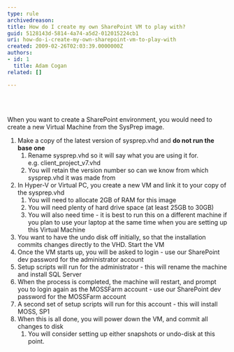 ```yaml
---
type: rule
archivedreason: 
title: How do I create my own SharePoint VM to play with?
guid: 5128143d-5814-4a74-a5d2-012015224cb1
uri: how-do-i-create-my-own-sharepoint-vm-to-play-with
created: 2009-02-26T02:03:39.0000000Z
authors:
- id: 1
  title: Adam Cogan
related: []

---
```




<br><excerpt class='endintro'></excerpt><br>
<p>When you want to create a SharePoint environment, you would need to create a new Virtual Machine from the SysPrep image. </p>
<ol>
<li>Make a copy of the latest version of sysprep.vhd and <b>do not run the base one</b> 
<ol>
<li>Rename sysprep.vhd so it will say what you are using it for.<br>e.g. client_project_v7.vhd 
<li>You will retain the version number so can we know from which sysprep.vhd it was made from </li></ol>
<li>In Hyper-V or Virtual PC, you create a new VM and link it to your copy of the sysprep.vhd 
<ol>
<li>You will need to allocate 2GB of RAM for this image 
<li>You will need plenty of hard drive space (at least 25GB to 30GB) 
<li>You will also need time - it is best to run this on a different machine if you plan to use your laptop at the same time when you are setting up this Virtual Machine </li></ol>
<li>You want to have the undo disk off initially, so that the installation commits changes directly to the VHD. Start the VM 
<li>Once the VM starts up, you will be asked to login - use our SharePoint dev password for the administrator account 
<li>Setup scripts will run for the administrator - this will rename the machine and install SQL Server 
<li>When the process is completed, the machine will restart, and prompt you to login again as the MOSSFarm account - use our SharePoint dev password for the MOSSFarm account 
<li>A second set of setup scripts will run for this account - this will install MOSS, SP1 
<li>When this is all done, you will power down the VM, and commit all changes to disk 
<ol>
<li>You will consider setting up either snapshots or undo-disk at this point.</li></ol></li></ol>


